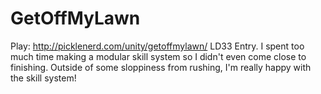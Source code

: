 # GetOffMyLawn
Play: http://picklenerd.com/unity/getoffmylawn/
LD33 Entry.  I spent too much time making a modular skill system so I didn't even come close to finishing.
Outside of some sloppiness from rushing, I'm really happy with the skill system!  
